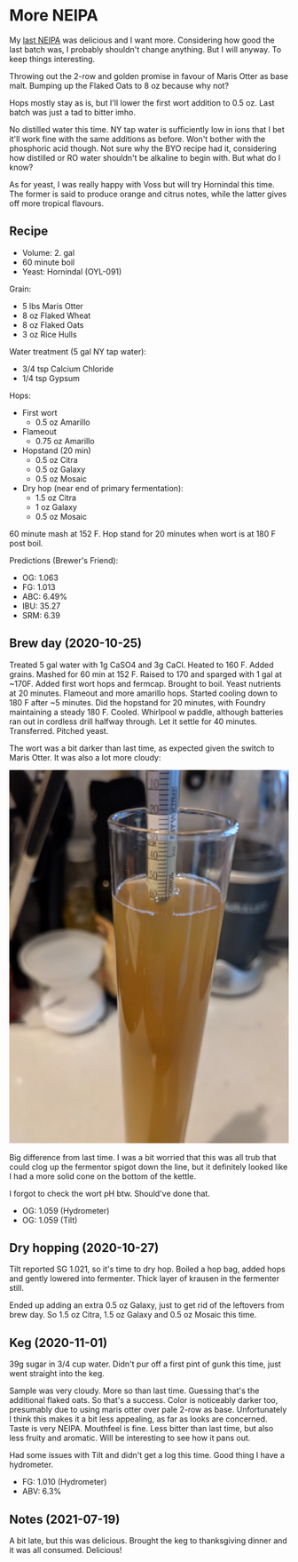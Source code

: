 # More NEIPA

My [last NEIPA](brewlog_2020-07-05.md) was delicious and I want
more. Considering how good the last batch was, I probably shouldn't
change anything. But I will anyway. To keep things interesting.

Throwing out the 2-row and golden promise in favour of Maris Otter as
base malt. Bumping up the Flaked Oats to 8 oz because why not?

Hops mostly stay as is, but I'll lower the first wort addition to 0.5
oz. Last batch was just a tad to bitter imho.

No distilled water this time. NY tap water is sufficiently low in ions
that I bet it'll work fine with the same additions as before. Won't
bother with the phosphoric acid though. Not sure why the BYO recipe
had it, considering how distilled or RO water shouldn't be alkaline to
begin with. But what do I know?

As for yeast, I was really happy with Voss but will try Hornindal this
time. The former is said to produce orange and citrus notes, while the
latter gives off more tropical flavours.

## Recipe

- Volume: 2. gal
- 60 minute boil
- Yeast: Hornindal (OYL-091)

Grain:
- 5 lbs Maris Otter
- 8 oz Flaked Wheat
- 8 oz Flaked Oats
- 3 oz Rice Hulls

Water treatment (5 gal NY tap water):
- 3/4 tsp Calcium Chloride
- 1/4 tsp Gypsum

Hops:
- First wort
  - 0.5 oz Amarillo
- Flameout
  - 0.75 oz Amarillo
- Hopstand (20 min)
  - 0.5 oz Citra
  - 0.5 oz Galaxy
  - 0.5 oz Mosaic
- Dry hop (near end of primary fermentation):
  - 1.5 oz Citra
  - 1 oz Galaxy
  - 0.5 oz Mosaic

60 minute mash at 152 F. Hop stand for 20 minutes when wort is at 180
F post boil.

Predictions (Brewer's Friend):
- OG: 1.063
- FG: 1.013
- ABC: 6.49%
- IBU: 35.27
- SRM: 6.39

## Brew day (2020-10-25)

Treated 5 gal water with 1g CaSO4 and 3g CaCl. Heated to 160 F. Added
grains. Mashed for 60 min at 152 F. Raised to 170 and sparged with 1
gal at ~170F. Added first wort hops and fermcap. Brought to
boil. Yeast nutrients at 20 minutes. Flameout and more amarillo
hops. Started cooling down to 180 F after ~5 minutes. Did the hopstand
for 20 minutes, with Foundry maintaining a steady 180
F. Cooled. Whirlpool w paddle, although batteries ran out in cordless
drill halfway through. Let it settle for 40
minutes. Transferred. Pitched yeast.

The wort was a bit darker than last time, as expected given the switch
to Maris Otter. It was also a lot more cloudy:

![](hydrometer_2020-10-25.jpg)

Big difference from last time. I was a bit worried that this was all
trub that could clog up the fermentor spigot down the line, but it
definitely looked like I had a more solid cone on the bottom of the
kettle.

I forgot to check the wort pH btw. Should've done that.

- OG: 1.059 (Hydrometer)
- OG: 1.059 (Tilt)

## Dry hopping (2020-10-27)

Tilt reported SG 1.021, so it's time to dry hop. Boiled a hop bag,
added hops and gently lowered into fermenter. Thick layer of krausen
in the fermenter still.

Ended up adding an extra 0.5 oz Galaxy, just to get rid of the
leftovers from brew day. So 1.5 oz Citra, 1.5 oz Galaxy and 0.5 oz
Mosaic this time.

## Keg (2020-11-01)

39g sugar in 3/4 cup water. Didn't pur off a first pint of gunk this
time, just went straight into the keg.

Sample was very cloudy. More so than last time. Guessing that's the
additional flaked oats. So that's a success. Color is noticeably
darker too, presumably due to using maris otter over pale 2-row as
base. Unfortunately I think this makes it a bit less appealing, as far
as looks are concerned. Taste is very NEIPA. Mouthfeel is fine. Less
bitter than last time, but also less fruity and aromatic. Will be
interesting to see how it pans out.

Had some issues with Tilt and didn't get a log this time. Good thing I
have a hydrometer.

- FG: 1.010 (Hydrometer)
- ABV: 6.3%

## Notes (2021-07-19)

A bit late, but this was delicious. Brought the keg to thanksgiving
dinner and it was all consumed. Delicious!
